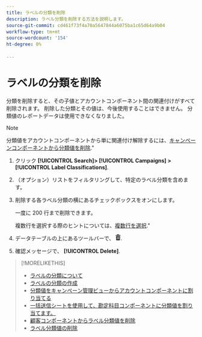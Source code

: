 ```yaml
---
title: ラベルの分類を削除
description: ラベル分類を削除する方法を説明します。
source-git-commit: cd461f73f4a70a5647844a6075ba1c65d64a9b04
workflow-type: tm+mt
source-wordcount: '154'
ht-degree: 0%

---
```


# ラベルの分類を削除

分類を削除すると、その子値とアカウントコンポーネント間の関連付けがすべて削除されます。 削除した分類とその値は、今後使用することはできません。 分類値のレポートデータは使用できなくなりました。

>[!NOTE]
>
>分類値をアカウントコンポーネントから単に関連付け解除するには、[キャンペーンコンポーネントから分類値を削除](classification-values-remove.md).&quot;

1. クリック **[!UICONTROL Search]> [!UICONTROL Campaigns] >[!UICONTROL Label Classifications]**.

1. （オプション）リストをフィルタリングして、特定のラベル分類を含めます。

1. 削除する各ラベル分類の横にあるチェックボックスをオンにします。

   一度に 200 行まで削除できます。

   複数行を選択する際のヒントについては、[複数行を選択](/help/search-social-commerce/common-tasks/navigation-editing-selection/multiple-rows-select.md).&quot;

1. データテーブルの上にあるツールバーで、 ![削除](/help/search-social-commerce/assets/delete.png "削除").

1. 確認メッセージで、 **[!UICONTROL Delete]**.

>[!MORELIKETHIS]
>
>* [ラベルの分類について](classification-about.md)
>* [ラベルの分類の作成](classification-create.md)
>* [分類値をキャンペーン管理ビューからアカウントコンポーネントに割り当てる](classification-values-assign-campaign-management.md)
>* [一括送信シートを使用して、勘定科目コンポーネントに分類値を割り当てます。](classification-values-assign-bulksheets.md)
>* [顧客コンポーネントからラベル分類値を削除](classification-values-remove.md)
>* [ラベル分類値の削除](classification-values-delete.md)

